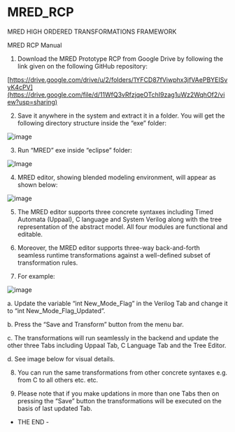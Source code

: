 # MRED_RCP
MRED HIGH ORDERED TRANSFORMATIONS FRAMEWORK

MRED RCP Manual

1.	Download the MRED Prototype RCP from Google Drive by following the link given on the following GitHub repository:

   [https://drive.google.com/drive/u/2/folders/1YFCD87fViwphx3jfVAePBYEISvyK4cPV](https://drive.google.com/file/d/11WfQ3vRfzjqeOTchI9zag1uWz2WqhOf2/view?usp=sharing)

2.	Save it anywhere in the system and extract it in a folder. You will get the following directory structure inside the “exe” folder:

 ![image](https://github.com/user-attachments/assets/b3f3f01e-cc77-4139-b068-b005846016c9)


3.	Run “MRED” exe inside “eclipse” folder:

 
![Image](https://github.com/user-attachments/assets/83e044bf-9e64-4fc7-b588-f3f63f75d5a4)



4.	MRED editor, showing blended modeling environment, will appear as shown below:

 ![image](https://github.com/user-attachments/assets/1f7c9216-29c6-4d42-bdbf-f19df6974e4f)


5.	The MRED editor supports three concrete syntaxes including Timed Automata (Uppaal), C language and System Verilog along with the tree representation of the abstract model. All four modules are functional and editable.

6.	 Moreover, the MRED editor supports three-way back-and-forth seamless runtime transformations against a well-defined subset of transformation rules.

7.	For example:

   ![image](https://github.com/user-attachments/assets/91104d66-8727-4158-9b46-46a2f45ed929)


a.	Update the variable “int New_Mode_Flag” in the Verilog Tab and change it to “int New_Mode_Flag_Updated”.

b.	Press the “Save and Transform” button from the menu bar.

c.	The transformations will run seamlessly in the backend and update the other three Tabs including Uppaal Tab, C Language Tab and the Tree Editor.

d.	See image below for visual details.
 


8.	You can run the same transformations from other concrete syntaxes e.g. from C to all others etc. etc.

9.	Please note that if you make updations in more than one Tabs then on pressing the “Save” button the transformations will be executed on the basis of last updated Tab.



-	THE END 	-
